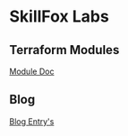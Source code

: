 # SkillFox Labs

## Terraform Modules

[Module Doc](TerraformModules/README.md)

## Blog

[Blog Entry's](Blog/README.md)
